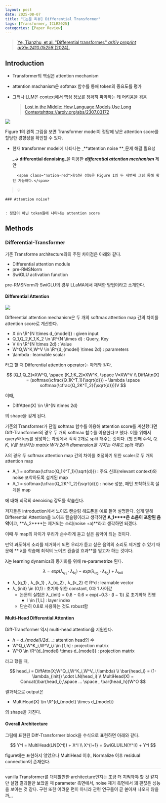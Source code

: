 ```yaml
---
layout: post
date: 2025-08-07
title: "[논문 리뷰] Differential Transformer"
tags: [Transformer, ICLR2025]
categories: [Paper Review]
---
```


> [Ye, Tianzhu, et al. "Differential transformer." ](https://arxiv.org/abs/2410.05258)[_arXiv preprint arXiv:2410.05258_](https://arxiv.org/abs/2410.05258)[ (2024).](https://arxiv.org/abs/2410.05258)



## Introduction

- Transformer의 핵심은 attention mechanism
- attention machanism은 softmax 함수를 통해 token의 중요도를 평가
- 그러나 LLM은 context에서 핵심 정보를 정확히 파악하는 데 어려움을 겪음

	> [Lost in the Middle: How Language Models Use Long Contextshttps://arxiv.org/abs/2307.03172](https://arxiv.org/abs/2307.03172)


![](https://prod-files-secure.s3.us-west-2.amazonaws.com/542b861c-36a8-4051-84e5-8804b6728dba/9083ea56-691a-4752-ae26-47f403431ac8/image.png?X-Amz-Algorithm=AWS4-HMAC-SHA256&X-Amz-Content-Sha256=UNSIGNED-PAYLOAD&X-Amz-Credential=ASIAZI2LB466S5KSY7NF%2F20251012%2Fus-west-2%2Fs3%2Faws4_request&X-Amz-Date=20251012T100113Z&X-Amz-Expires=3600&X-Amz-Security-Token=IQoJb3JpZ2luX2VjEIL%2F%2F%2F%2F%2F%2F%2F%2F%2F%2FwEaCXVzLXdlc3QtMiJIMEYCIQDmIElchfiIyjxLkKMGtJ3k4P8l72tNZJ66U89BCfXWaAIhAP8BfYAQTSQ6N3%2F%2FC1agLk8dhgX2zt6PtI4jCeq1HKPAKv8DCCsQABoMNjM3NDIzMTgzODA1IgxV3uw1hT7ythPh9Boq3AObIMBaTeqTG3idKZS%2FLzaLSf3F9RO%2BCeCXo7mA80diHvqljPN9SAfhR1hcto8OdwgUUf7ncW7SB4fB6kSr8I8GM131zgr%2BsEvB4m0aN7nBrsyXVWmvlKOL6LvzX47sI7HCcdn5XMdCTSED0KBlbjpf9v9GKdZ%2BYWbnbGBx%2BwLgxltvZNPspMu9k8AOsMOM4XUiotPV%2FeWjkTRTaCSBlemrjiPMKPcoEWMhkFYNEfSyl5v%2FJLOReIFEi0OhbPlpX4ur7ijINpOSK0trN%2BvNl6dNNXMcnMcfQRMamiplEG0MnqfQy6d6YFQjC5sAF4Z3%2FyY74gTie6BRHO%2FVqQGA3pBQUnpcN%2BbdEuVzVkd%2BDnOvQLzv9AglbqYWbG6krh8gnnURvUUDrlsIhP8ReMQgZ2TB8licn1bJHUfTfONmBhU5GWmAW%2F7lQU2pfSy9rMemuX34BKf9Nbq7XgQFO9I5vritK6iS1oPs%2B7Pg6EVieGE%2BAonXsZVpCEHEeGo7sOacx6p%2FJFeK8dwn7RS3spTZAhznvCBeO7PG7LyeVSb3keTK90aAuaE7kLysYOS3fNtSPhsicjNHfTDxYCpn9ESXruzT1%2BWel9LjFIUVW8J2w4R2OHx0APu8tfGgtxmvuDCH6a3HBjqkAfqH9TGlxtR8U7X1EDyYhmilUdC0QQUsXxYk%2Fk6bV%2FL8BaWDGy2CbiEcJbM3W6MTpAysq36NDm5hGdNwkLxb%2FwJZZNSeN2XVFo8bcHEhSiQIJzr1T6awd7PfAd82HbvpvJYl2uQM8qyRhelYe7IFPbBcjJqLU1HqWL%2BzDyRLDoRWLYqOJfFcoE%2F1uBeU3SmRG5mHLSXTuFacZKlCm%2BOKUgIBLXH1&X-Amz-Signature=77d42d01d71cebf71dfdd0bdd554dca146ed799ab31fbd4ed547bbf61060ba2d&X-Amz-SignedHeaders=host&x-amz-checksum-mode=ENABLED&x-id=GetObject)


Figure 1의 왼쪽 그림을 보면 Transformer model이 정답에 낮은 attention score를 할당한 경향성을 확인할 수 있다.

- 현재 transformer model에 나타나는 _**attention noise **_문제 해결 필요성

	_**→ differential denoising**_을 이용한 _**differential attention mechanism**_ 제안


		<span class="notion-red">향상된 성능은 Figure 1의 두 세번째 그림 통해 확인 가능하다.</span>


> 💡 


	### Attention noise?


	: 정답이 아닌 token들에 나타나는 attention score



## Methods



### Differential-Transformer


기존 Transforme architecture와의 주된 차이점은 아래와 같다.

- Differential attention module
- pre-RMSNorm
- SwiGLU activation function

pre-RMSNorm과 SwiGLU의 경우 LLaMA에서 채택한 방법이라고 소개한다.



#### Differential Attention


![](https://prod-files-secure.s3.us-west-2.amazonaws.com/542b861c-36a8-4051-84e5-8804b6728dba/116d70b2-1963-4810-9167-f4c7d8a06e8f/image.png?X-Amz-Algorithm=AWS4-HMAC-SHA256&X-Amz-Content-Sha256=UNSIGNED-PAYLOAD&X-Amz-Credential=ASIAZI2LB466S5KSY7NF%2F20251012%2Fus-west-2%2Fs3%2Faws4_request&X-Amz-Date=20251012T100113Z&X-Amz-Expires=3600&X-Amz-Security-Token=IQoJb3JpZ2luX2VjEIL%2F%2F%2F%2F%2F%2F%2F%2F%2F%2FwEaCXVzLXdlc3QtMiJIMEYCIQDmIElchfiIyjxLkKMGtJ3k4P8l72tNZJ66U89BCfXWaAIhAP8BfYAQTSQ6N3%2F%2FC1agLk8dhgX2zt6PtI4jCeq1HKPAKv8DCCsQABoMNjM3NDIzMTgzODA1IgxV3uw1hT7ythPh9Boq3AObIMBaTeqTG3idKZS%2FLzaLSf3F9RO%2BCeCXo7mA80diHvqljPN9SAfhR1hcto8OdwgUUf7ncW7SB4fB6kSr8I8GM131zgr%2BsEvB4m0aN7nBrsyXVWmvlKOL6LvzX47sI7HCcdn5XMdCTSED0KBlbjpf9v9GKdZ%2BYWbnbGBx%2BwLgxltvZNPspMu9k8AOsMOM4XUiotPV%2FeWjkTRTaCSBlemrjiPMKPcoEWMhkFYNEfSyl5v%2FJLOReIFEi0OhbPlpX4ur7ijINpOSK0trN%2BvNl6dNNXMcnMcfQRMamiplEG0MnqfQy6d6YFQjC5sAF4Z3%2FyY74gTie6BRHO%2FVqQGA3pBQUnpcN%2BbdEuVzVkd%2BDnOvQLzv9AglbqYWbG6krh8gnnURvUUDrlsIhP8ReMQgZ2TB8licn1bJHUfTfONmBhU5GWmAW%2F7lQU2pfSy9rMemuX34BKf9Nbq7XgQFO9I5vritK6iS1oPs%2B7Pg6EVieGE%2BAonXsZVpCEHEeGo7sOacx6p%2FJFeK8dwn7RS3spTZAhznvCBeO7PG7LyeVSb3keTK90aAuaE7kLysYOS3fNtSPhsicjNHfTDxYCpn9ESXruzT1%2BWel9LjFIUVW8J2w4R2OHx0APu8tfGgtxmvuDCH6a3HBjqkAfqH9TGlxtR8U7X1EDyYhmilUdC0QQUsXxYk%2Fk6bV%2FL8BaWDGy2CbiEcJbM3W6MTpAysq36NDm5hGdNwkLxb%2FwJZZNSeN2XVFo8bcHEhSiQIJzr1T6awd7PfAd82HbvpvJYl2uQM8qyRhelYe7IFPbBcjJqLU1HqWL%2BzDyRLDoRWLYqOJfFcoE%2F1uBeU3SmRG5mHLSXTuFacZKlCm%2BOKUgIBLXH1&X-Amz-Signature=589d6672ce0e4a2d2d42c403d289401f3b962d11d5794f68a2c1885937702656&X-Amz-SignedHeaders=host&x-amz-checksum-mode=ENABLED&x-id=GetObject)


Differential attention mechanism은 두 개의 softmax attention map 간의 차이를 attention score로 계산한다.

- X \in \R^{N \times d\_{model}} : given input
- Q\_1,Q\_2,K\_1,K\_2 \in \R^{N \times d} : Query, Key
- V \in \R^{N \times 2d} : Value
- W^Q,W^K,W^V \in \R^{d\_{model} \times 2d} : parameters
- \lambda : learnable scalar

라고 할 때 Differential attention operator는 아래와 같다.


$$
[Q_1;Q_2]=XW^Q, \space [K_1;K_2]=XW^K, \space V=XW^V \\
DiffAttn(X) = (softmax(\cfrac{Q_1K^T_1}{\sqrt{d}}) - \lambda \space softmax(\cfrac{Q_2K^T_2}{\sqrt{d}}))V
$$


이때,

- DiffAtten(X) \in \R^{N \times 2d}

의 shape을 갖게 된다.


기존의 Transformer가 단일 softmax 함수를 이용해 attention score를 계산했다면 Diff-Transformer의 경우 두 개의 softmax 함수를 이용한다고 했다. 이를 위해서 query와 key를 생성하는 과정에서 각각 2개로 split 해주는 것이다. <span class="notion-red">(첫 번째 수식, </span><span class="notion-red">_Q, K, V를 생성하는 matrix W가 2d의 dismension을 가지는 이유도 split 때문_</span><span class="notion-red">)</span>


 λ의 경우 두 softmax attention map 간의 차이를 조정하기 위한 scaler로 두 개의 attention map

- A\_1 = softmax(\cfrac{Q\_1K^T\_1}{\sqrt{d}}) : 주요 신호(relevant context)와 noise 포착하도록 설계된 map
- A\_1 = softmax(\cfrac{Q\_2K^T\_2}{\sqrt{d}}) : noise 성분, 패턴 포착하도록 설계된 map 

에 대해 최적의 denoising 강도를 학습한다.


저자들은 introduction에서 노이즈 캔슬링 헤드폰을 예로 들어 설명한다. 쉽게 말해 Differential Attention을 노이즈 캔슬링이라고 생각하면 **A\_1****은 소음이 포함된 음악**이고, **A\_2****는 제거되는 소리(noise +a)**라고 생각하면 되겠다. 


이때 두 map의 차이가 우리가 순수하게 듣고 싶은 음악이 되는 것이다. 


만약 과도하게 소리를 제거하게 되면 우리가 듣고 싶은 음악의 소리도 제거할 수 있기 때문에 ** λ를 학습해 최적의 노이즈 캔슬링 효과**를 얻고자 하는 것이다.


λ는 learning dynamics와 동기화를 위해 re-parametrize 된다.


$$
\lambda = exp(\lambda_{q_1} \cdot \lambda_{k_1}) - exp(\lambda_{q_2} \cdot \lambda_{k_2}) + \lambda_{init}
$$

- λ\_{q\_1} , λ\_{k\_1} , λ\_{q\_2} , λ\_{k\_2} ∈ R^d : learnable vector
- λ\_{init} \in (0,1) : 초기화 위한 constant, 0과 1 사이값
	- 논문의 실험은 λ\_{init} = 0.8 − 0.6 × exp(−0.3 · (l − 1)) 로 초기화해 진행
		- l \in [1,L] : layer index
	- 단순히 0.8로 사용하는 것도 robust함


#### **Multi-Head Differential Attention**


Diff-Transformer 역시 multi-head attention을 지원한다.

- _h = d\_{model}/2d__ _: attention head의 수
- W^Q\_i,W^K\_i,W^V\_i,i \in [1,h] : projection matrix
- W^O \in \R^{d\_{model} \times d\_{model}} : projection matrix

라고 했을 때,


$$
head_i = DiffAttn(X;W^Q_i,W^K_i,W^V_i,\lambda) \\
\bar{head_i} = (1-\lambda_{init}) \cdot LN(head_i) \\
MultiHead(X) = Concat(\bar{head_i},\space ... \space , \bar{head_h})W^O
$$


결과적으로 output은

- MultiHead(X) \in \R^{d\_{model} \times d\_{model}}

의 shape을 가진다.



#### Overall Architecture


그림에 표현된 Diff-Transformer block을 수식으로 표현하면 아래와 같다.


$$
Y^l = MultiHead(LN(X^l)) + X^l \\
X^{l+1} = SwiGLU(LN(Y^l)) + Y^l
$$


figure에는 표현하지 않았으나 MultiHead 이후, Normalize 이후 residual connection이 존재한다.


---


vanilla Transformer를 대체할만한 architecture인지는 조금 더 지켜봐야 할 것 같지만 실험 결과들만 보았을 때 parameter 측면에서, noise 제거 측면에서 꽤 괜찮은 성능을 보이는 것 같다. 구현 또한 어려운 편이 아니라 관련 연구들이 곧 쏟아져 나오지 않을까,,,

